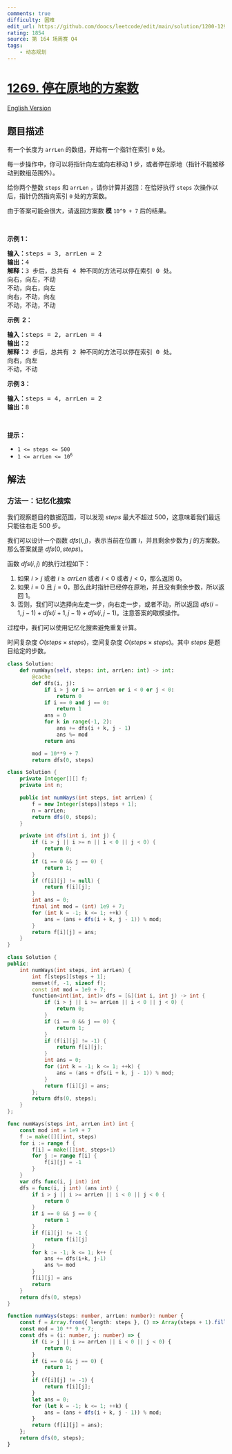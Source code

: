 ```yaml
---
comments: true
difficulty: 困难
edit_url: https://github.com/doocs/leetcode/edit/main/solution/1200-1299/1269.Number%20of%20Ways%20to%20Stay%20in%20the%20Same%20Place%20After%20Some%20Steps/README.md
rating: 1854
source: 第 164 场周赛 Q4
tags:
    - 动态规划
---
```


<!-- problem:start -->

# [1269. 停在原地的方案数](https://leetcode.cn/problems/number-of-ways-to-stay-in-the-same-place-after-some-steps)

[English Version](/solution/1200-1299/1269.Number%20of%20Ways%20to%20Stay%20in%20the%20Same%20Place%20After%20Some%20Steps/README_EN.md)

## 题目描述

<!-- description:start -->

<p>有一个长度为 <code>arrLen</code> 的数组，开始有一个指针在索引 <code>0</code> 处。</p>

<p>每一步操作中，你可以将指针向左或向右移动 1 步，或者停在原地（指针不能被移动到数组范围外）。</p>

<p>给你两个整数 <code>steps</code> 和 <code>arrLen</code> ，请你计算并返回：在恰好执行 <code>steps</code> 次操作以后，指针仍然指向索引 <code>0</code> 处的方案数。</p>

<p>由于答案可能会很大，请返回方案数 <strong>模</strong> <code>10^9 + 7</code> 后的结果。</p>

<p> </p>

<p><strong>示例 1：</strong></p>

<pre>
<strong>输入：</strong>steps = 3, arrLen = 2
<strong>输出：</strong>4
<strong>解释：</strong>3 步后，总共有 4 种不同的方法可以停在索引 0 处。
向右，向左，不动
不动，向右，向左
向右，不动，向左
不动，不动，不动
</pre>

<p><strong>示例  2：</strong></p>

<pre>
<strong>输入：</strong>steps = 2, arrLen = 4
<strong>输出：</strong>2
<strong>解释：</strong>2 步后，总共有 2 种不同的方法可以停在索引 0 处。
向右，向左
不动，不动
</pre>

<p><strong>示例 3：</strong></p>

<pre>
<strong>输入：</strong>steps = 4, arrLen = 2
<strong>输出：</strong>8
</pre>

<p> </p>

<p><strong>提示：</strong></p>

<ul>
	<li><code>1 <= steps <= 500</code></li>
	<li><code>1 <= arrLen <= 10<sup>6</sup></code></li>
</ul>

<!-- description:end -->

## 解法

<!-- solution:start -->

### 方法一：记忆化搜索

我们观察题目的数据范围，可以发现 $steps$ 最大不超过 $500$，这意味着我们最远只能往右走 $500$ 步。

我们可以设计一个函数 $dfs(i, j)$，表示当前在位置 $i$，并且剩余步数为 $j$ 的方案数。那么答案就是 $dfs(0, steps)$。

函数 $dfs(i, j)$ 的执行过程如下：

1. 如果 $i \gt j$ 或者 $i \geq arrLen$ 或者 $i \lt 0$ 或者 $j \lt 0$，那么返回 $0$。
1. 如果 $i = 0$ 且 $j = 0$，那么此时指针已经停在原地，并且没有剩余步数，所以返回 $1$。
1. 否则，我们可以选择向左走一步，向右走一步，或者不动，所以返回 $dfs(i - 1, j - 1) + dfs(i + 1, j - 1) + dfs(i, j - 1)$。注意答案的取模操作。

过程中，我们可以使用记忆化搜索避免重复计算。

时间复杂度 $O(steps \times steps)$，空间复杂度 $O(steps \times steps)$。其中 $steps$ 是题目给定的步数。

<!-- tabs:start -->

```python
class Solution:
    def numWays(self, steps: int, arrLen: int) -> int:
        @cache
        def dfs(i, j):
            if i > j or i >= arrLen or i < 0 or j < 0:
                return 0
            if i == 0 and j == 0:
                return 1
            ans = 0
            for k in range(-1, 2):
                ans += dfs(i + k, j - 1)
                ans %= mod
            return ans

        mod = 10**9 + 7
        return dfs(0, steps)
```

```java
class Solution {
    private Integer[][] f;
    private int n;

    public int numWays(int steps, int arrLen) {
        f = new Integer[steps][steps + 1];
        n = arrLen;
        return dfs(0, steps);
    }

    private int dfs(int i, int j) {
        if (i > j || i >= n || i < 0 || j < 0) {
            return 0;
        }
        if (i == 0 && j == 0) {
            return 1;
        }
        if (f[i][j] != null) {
            return f[i][j];
        }
        int ans = 0;
        final int mod = (int) 1e9 + 7;
        for (int k = -1; k <= 1; ++k) {
            ans = (ans + dfs(i + k, j - 1)) % mod;
        }
        return f[i][j] = ans;
    }
}
```

```cpp
class Solution {
public:
    int numWays(int steps, int arrLen) {
        int f[steps][steps + 1];
        memset(f, -1, sizeof f);
        const int mod = 1e9 + 7;
        function<int(int, int)> dfs = [&](int i, int j) -> int {
            if (i > j || i >= arrLen || i < 0 || j < 0) {
                return 0;
            }
            if (i == 0 && j == 0) {
                return 1;
            }
            if (f[i][j] != -1) {
                return f[i][j];
            }
            int ans = 0;
            for (int k = -1; k <= 1; ++k) {
                ans = (ans + dfs(i + k, j - 1)) % mod;
            }
            return f[i][j] = ans;
        };
        return dfs(0, steps);
    }
};
```

```go
func numWays(steps int, arrLen int) int {
	const mod int = 1e9 + 7
	f := make([][]int, steps)
	for i := range f {
		f[i] = make([]int, steps+1)
		for j := range f[i] {
			f[i][j] = -1
		}
	}
	var dfs func(i, j int) int
	dfs = func(i, j int) (ans int) {
		if i > j || i >= arrLen || i < 0 || j < 0 {
			return 0
		}
		if i == 0 && j == 0 {
			return 1
		}
		if f[i][j] != -1 {
			return f[i][j]
		}
		for k := -1; k <= 1; k++ {
			ans += dfs(i+k, j-1)
			ans %= mod
		}
		f[i][j] = ans
		return
	}
	return dfs(0, steps)
}
```

```ts
function numWays(steps: number, arrLen: number): number {
    const f = Array.from({ length: steps }, () => Array(steps + 1).fill(-1));
    const mod = 10 ** 9 + 7;
    const dfs = (i: number, j: number) => {
        if (i > j || i >= arrLen || i < 0 || j < 0) {
            return 0;
        }
        if (i == 0 && j == 0) {
            return 1;
        }
        if (f[i][j] != -1) {
            return f[i][j];
        }
        let ans = 0;
        for (let k = -1; k <= 1; ++k) {
            ans = (ans + dfs(i + k, j - 1)) % mod;
        }
        return (f[i][j] = ans);
    };
    return dfs(0, steps);
}
```

<!-- tabs:end -->

<!-- solution:end -->

<!-- problem:end -->

